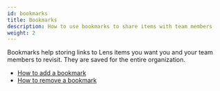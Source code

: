 ```yaml
---
id: bookmarks
title: Bookmarks
description: How to use bookmarks to share items with team members
weight: 2
---
```


Bookmarks help storing links to Lens items you want you and your team members to revisit. They are saved for the entire organization.

- [How to add a bookmark](/docs/promotions-bookmarks/bookmarks/add-bookmark)
- [How to remove a bookmark](/docs/promotions-bookmarks/bookmarks/remove-bookmark)
